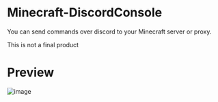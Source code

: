 # Minecraft-DiscordConsole
You can send commands over discord to your Minecraft server or proxy.

This is not a final product

# Preview
![image](https://cloud.rakutt.eu/s/TYJ9pZnNy5i3SXa/preview)
